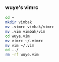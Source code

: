 ### wuye's vimrc
```bash
cd ~
mkdir vimbak
mv .vimrc vimbak/vimrc
mv .vim vimbak/vim
cd wuye.vim
mv vimrc ~/.vimrc
mv vim ~/.vim
cd ../
rm -rf wuye.vim
```
